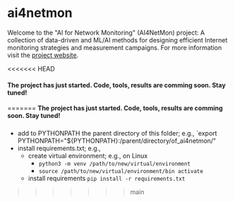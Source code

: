 # ai4netmon
Welcome to the "AI for Network Monitoring" (AI4NetMon) project: A collection of data-driven and ML/AI methods for designing efficient Internet monitoring strategies and measurement campaigns. For more information visit the  [project website](https://sermpezis.github.io/ai4netmon/).

<<<<<<< HEAD
#### The project has just started. Code, tools, results are comming soon. Stay tuned! 
=======
**The project has just started. Code, tools, results are comming soon. Stay tuned!**


### 

* add to PYTHONPATH the parent directory of this folder; e.g., `export PYTHONPATH="${PYTHONPATH}:/parent/directory/of_ai4netmon/"
* install requirements.txt; e.g.,
	- create virtual environment; e.g., on Linux
		- `python3 -m venv /path/to/new/virtual/environment`
		- `source /path/to/new/virtual/environment/bin activate`
	- install requirements `pip install -r requirements.txt`
>>>>>>> main
